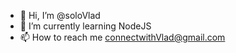 - 👋 Hi, I’m @soloVlad
- 🌱 I’m currently learning NodeJS
- 📫 How to reach me connectwithVlad@gmail.com

<!---
soloVlad/soloVlad is a ✨ special ✨ repository because its `README.md` (this file) appears on your GitHub profile.
You can click the Preview link to take a look at your changes.
--->
